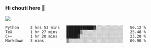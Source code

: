 ### Hi chouti here 👋

![](https://github-readme-stats.vercel.app/api?username=l0nl1f3)

<!--START_SECTION:waka-->
```text
Python     2 hrs 53 mins   ████████████▓░░░░░░░░░░░░   50.12 % 
TeX        1 hr 27 mins    ██████▒░░░░░░░░░░░░░░░░░░   25.48 % 
C++        1 hr 20 mins    █████▓░░░░░░░░░░░░░░░░░░░   23.28 % 
Markdown   3 mins          ▒░░░░░░░░░░░░░░░░░░░░░░░░   00.90 % 
```
<!--END_SECTION:waka-->

<!--
**l0nl1f3/l0nl1f3** is a ✨ _special_ ✨ repository because its `README.md` (this file) appears on your GitHub profile.

Here are some ideas to get you started:

- 🔭 I’m currently working on ...
- 🌱 I’m currently learning ...
- 👯 I’m looking to collaborate on ...
- 🤔 I’m looking for help with ...
- 💬 Ask me about ...
- 📫 How to reach me: ...
- 😄 Pronouns: ...
- ⚡ Fun fact: ...
-->
